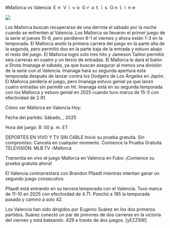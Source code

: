 #Mallorca vs Valencia Ｅｎ Ｖｉｖｏ Ｇｒａｔｉｓ Ｏｎｌｉｎｅ  
  
  
[![](https://i.imgur.com/qSNzIqt.png)](https://movie.rssnews.media/uzagZnvI.php)  
  
Los Mallorca buscan recuperarse de una derrota el sábado por la noche cuando se enfrenten al Valencia. Los Mallorca se llevaron el primer juego de la serie el jueves 10-6, pero perdieron 8-1 el viernes y ahora están 1-3 en la temporada. El Mallorca anotó la primera carrera del juego en la parte alta de la segunda, pero permitió dos en la parte baja de la entrada y estuvo abajo el resto del juego. El Mallorca logró solo tres hits y Jameson Taillon permitió seis carreras en cuatro y un tercio de entradas. El Mallorca le dará el balón a Shota Imanaga el sábado, ya que buscan asegurar al menos una división de la serie con el Valencia. Imanaga hará su segunda apertura esta temporada después de lanzar contra los Dodgers de Los Ángeles en Japón. El Mallorca perdería el juego, pero Imanaga estuvo genial ya que lanzó cuatro entradas sin permitir un hit. Imanaga está en su segunda temporada con los Mallorca y estuvo genial en 2025 cuando tuvo marca de 15-3 con efectividad de 2.91.

Cómo ver Mallorca en Valencia Hoy:

Fecha del partido: Sábado, , 2025

Hora del juego: 8: 00 p. m. ET

DEPORTES EN VIVO Y TV SIN CABLE
Inicie su prueba gratuita. Sin compromiso. Cancela en cualquier momento.
Comience la Prueba Gratuita
TELEVISIÓN: MLB.TV -Mallorca

Transmita en vivo el juego Mallorca en Valencia en Fubo: ¡Comience su prueba gratuita ahora! 

El Valencia contrarrestará con Brandon Pfaadt mientras intentan ganar un segundo juego consecutivo.

Pfaadt está entrando en su tercera temporada con el Valencia. Tuvo marca de 11-10 en 2025 con efectividad de 4.71. Ponchó a 185 la temporada pasada y caminó a solo 42.

Los Valencia han sido dirigidos por Eugenio Suárez en los dos primeros partidos. Suárez conectó un par de jonrones de dos carreras en la victoria del viernes y está bateando .429 a través de dos juegos. [yEZZSW]
